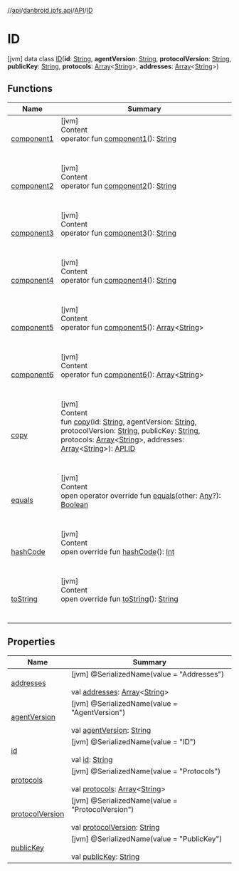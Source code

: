 //[api](../../../index.md)/[danbroid.ipfs.api](../../index.md)/[API](../index.md)/[ID](index.md)



# ID  
 [jvm] data class [ID](index.md)(**id**: [String](https://kotlinlang.org/api/latest/jvm/stdlib/kotlin/-string/index.html), **agentVersion**: [String](https://kotlinlang.org/api/latest/jvm/stdlib/kotlin/-string/index.html), **protocolVersion**: [String](https://kotlinlang.org/api/latest/jvm/stdlib/kotlin/-string/index.html), **publicKey**: [String](https://kotlinlang.org/api/latest/jvm/stdlib/kotlin/-string/index.html), **protocols**: [Array](https://kotlinlang.org/api/latest/jvm/stdlib/kotlin/-array/index.html)<[String](https://kotlinlang.org/api/latest/jvm/stdlib/kotlin/-string/index.html)>, **addresses**: [Array](https://kotlinlang.org/api/latest/jvm/stdlib/kotlin/-array/index.html)<[String](https://kotlinlang.org/api/latest/jvm/stdlib/kotlin/-string/index.html)>)   


## Functions  
  
|  Name|  Summary| 
|---|---|
| [component1](component1.md)| [jvm]  <br>Content  <br>operator fun [component1](component1.md)(): [String](https://kotlinlang.org/api/latest/jvm/stdlib/kotlin/-string/index.html)  <br><br><br>
| [component2](component2.md)| [jvm]  <br>Content  <br>operator fun [component2](component2.md)(): [String](https://kotlinlang.org/api/latest/jvm/stdlib/kotlin/-string/index.html)  <br><br><br>
| [component3](component3.md)| [jvm]  <br>Content  <br>operator fun [component3](component3.md)(): [String](https://kotlinlang.org/api/latest/jvm/stdlib/kotlin/-string/index.html)  <br><br><br>
| [component4](component4.md)| [jvm]  <br>Content  <br>operator fun [component4](component4.md)(): [String](https://kotlinlang.org/api/latest/jvm/stdlib/kotlin/-string/index.html)  <br><br><br>
| [component5](component5.md)| [jvm]  <br>Content  <br>operator fun [component5](component5.md)(): [Array](https://kotlinlang.org/api/latest/jvm/stdlib/kotlin/-array/index.html)<[String](https://kotlinlang.org/api/latest/jvm/stdlib/kotlin/-string/index.html)>  <br><br><br>
| [component6](component6.md)| [jvm]  <br>Content  <br>operator fun [component6](component6.md)(): [Array](https://kotlinlang.org/api/latest/jvm/stdlib/kotlin/-array/index.html)<[String](https://kotlinlang.org/api/latest/jvm/stdlib/kotlin/-string/index.html)>  <br><br><br>
| [copy](copy.md)| [jvm]  <br>Content  <br>fun [copy](copy.md)(id: [String](https://kotlinlang.org/api/latest/jvm/stdlib/kotlin/-string/index.html), agentVersion: [String](https://kotlinlang.org/api/latest/jvm/stdlib/kotlin/-string/index.html), protocolVersion: [String](https://kotlinlang.org/api/latest/jvm/stdlib/kotlin/-string/index.html), publicKey: [String](https://kotlinlang.org/api/latest/jvm/stdlib/kotlin/-string/index.html), protocols: [Array](https://kotlinlang.org/api/latest/jvm/stdlib/kotlin/-array/index.html)<[String](https://kotlinlang.org/api/latest/jvm/stdlib/kotlin/-string/index.html)>, addresses: [Array](https://kotlinlang.org/api/latest/jvm/stdlib/kotlin/-array/index.html)<[String](https://kotlinlang.org/api/latest/jvm/stdlib/kotlin/-string/index.html)>): [API.ID](index.md)  <br><br><br>
| [equals](../../-ok-http-call-executor/-companion/index.md#kotlin/Any/equals/#kotlin.Any?/PointingToDeclaration/)| [jvm]  <br>Content  <br>open operator override fun [equals](../../-ok-http-call-executor/-companion/index.md#kotlin/Any/equals/#kotlin.Any?/PointingToDeclaration/)(other: [Any](https://kotlinlang.org/api/latest/jvm/stdlib/kotlin/-any/index.html)?): [Boolean](https://kotlinlang.org/api/latest/jvm/stdlib/kotlin/-boolean/index.html)  <br><br><br>
| [hashCode](../../-ok-http-call-executor/-companion/index.md#kotlin/Any/hashCode/#/PointingToDeclaration/)| [jvm]  <br>Content  <br>open override fun [hashCode](../../-ok-http-call-executor/-companion/index.md#kotlin/Any/hashCode/#/PointingToDeclaration/)(): [Int](https://kotlinlang.org/api/latest/jvm/stdlib/kotlin/-int/index.html)  <br><br><br>
| [toString](../../-ok-http-call-executor/-companion/index.md#kotlin/Any/toString/#/PointingToDeclaration/)| [jvm]  <br>Content  <br>open override fun [toString](../../-ok-http-call-executor/-companion/index.md#kotlin/Any/toString/#/PointingToDeclaration/)(): [String](https://kotlinlang.org/api/latest/jvm/stdlib/kotlin/-string/index.html)  <br><br><br>


## Properties  
  
|  Name|  Summary| 
|---|---|
| [addresses](index.md#danbroid.ipfs.api/API.ID/addresses/#/PointingToDeclaration/)|  [jvm] @SerializedName(value = "Addresses")  <br>  <br>val [addresses](index.md#danbroid.ipfs.api/API.ID/addresses/#/PointingToDeclaration/): [Array](https://kotlinlang.org/api/latest/jvm/stdlib/kotlin/-array/index.html)<[String](https://kotlinlang.org/api/latest/jvm/stdlib/kotlin/-string/index.html)>   <br>
| [agentVersion](index.md#danbroid.ipfs.api/API.ID/agentVersion/#/PointingToDeclaration/)|  [jvm] @SerializedName(value = "AgentVersion")  <br>  <br>val [agentVersion](index.md#danbroid.ipfs.api/API.ID/agentVersion/#/PointingToDeclaration/): [String](https://kotlinlang.org/api/latest/jvm/stdlib/kotlin/-string/index.html)   <br>
| [id](index.md#danbroid.ipfs.api/API.ID/id/#/PointingToDeclaration/)|  [jvm] @SerializedName(value = "ID")  <br>  <br>val [id](index.md#danbroid.ipfs.api/API.ID/id/#/PointingToDeclaration/): [String](https://kotlinlang.org/api/latest/jvm/stdlib/kotlin/-string/index.html)   <br>
| [protocols](index.md#danbroid.ipfs.api/API.ID/protocols/#/PointingToDeclaration/)|  [jvm] @SerializedName(value = "Protocols")  <br>  <br>val [protocols](index.md#danbroid.ipfs.api/API.ID/protocols/#/PointingToDeclaration/): [Array](https://kotlinlang.org/api/latest/jvm/stdlib/kotlin/-array/index.html)<[String](https://kotlinlang.org/api/latest/jvm/stdlib/kotlin/-string/index.html)>   <br>
| [protocolVersion](index.md#danbroid.ipfs.api/API.ID/protocolVersion/#/PointingToDeclaration/)|  [jvm] @SerializedName(value = "ProtocolVersion")  <br>  <br>val [protocolVersion](index.md#danbroid.ipfs.api/API.ID/protocolVersion/#/PointingToDeclaration/): [String](https://kotlinlang.org/api/latest/jvm/stdlib/kotlin/-string/index.html)   <br>
| [publicKey](index.md#danbroid.ipfs.api/API.ID/publicKey/#/PointingToDeclaration/)|  [jvm] @SerializedName(value = "PublicKey")  <br>  <br>val [publicKey](index.md#danbroid.ipfs.api/API.ID/publicKey/#/PointingToDeclaration/): [String](https://kotlinlang.org/api/latest/jvm/stdlib/kotlin/-string/index.html)   <br>


